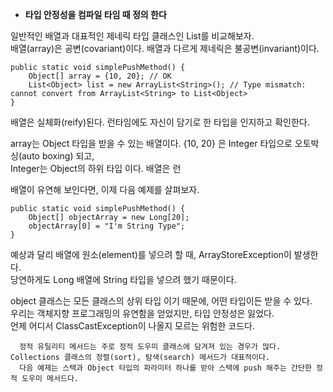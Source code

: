 - **타입 안정성을 컴파일 타임 때 정의 한다**  

일반적인 배열과 대표적인 제네릭 타입 클래스인 List를 비교해보자.  
배열(array)은 공변(covariant)이다. 배열과 다르게 제네릭은 불공변(invariant)이다.

```
public static void simplePushMethod() {
	Object[] array = {10, 20}; // OK
	List<Object> list = new ArrayList<String>(); // Type mismatch: cannot convert from ArrayList<String> to List<Object>
}
```
배열은 실체화(reify)된다. 런타임에도 자신이 담기로 한 타입을 인지하고 확인한다.
  
array는 Object 타입을 받을 수 있는 배열이다. {10, 20} 은 Integer 타입으로 오토박싱(auto boxing) 되고,  
Integer는 Object의 하위 타입 이다. 배열은 런

배열이 유연해 보인다면, 이제 다음 예제를 살펴보자.

```
public static void simplePushMethod() {
	Object[] objectArray = new Long[20];
	objectArray[0] = "I'm String Type";
}
```

예상과 달리 배열에 원소(element)를 넣으려 할 때, ArrayStoreException이 발생한다.  
당연하게도 Long 배열에 String 타입을 넣으려 했기 때문이다.  
    
object 클래스는 모든 클래스의 상위 타입 이기 때문에, 어떤 타입이든 받을 수 있다.  
우리는 객체지향 프로그래밍의 유연함을 얻었지만, 타입 안정성은 잃었다.  
언제 어디서 ClassCastException이 나올지 모르는 위험한 코드다.




      정적 유틸리티 메서드는 주로 정적 도우미 클래스에 담겨져 있는 경우가 많다. Collections 클래스의 정렬(sort), 탐색(search) 메서드가 대표적이다.  
      다음 예제는 스택과 Object 타입의 파라미터 하나를 받아 스택에 push 해주는 간단한 정적 도우미 메서드다.